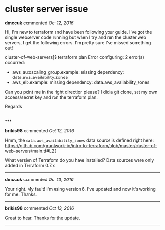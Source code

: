 # cluster server issue

**dmccuk** commented *Oct 12, 2016*

Hi,
I'm new to terraform and have been following your guide. I've got the single webserver code running but when I try and run the cluster web servers, I get the following errors. I'm pretty sure I've missed something out!

cluster-of-web-servers]$ terraform plan
Error configuring: 2 error(s) occurred:
- aws_autoscaling_group.example: missing dependency: data.aws_availability_zones
- aws_elb.example: missing dependency: data.aws_availability_zones

Can you point me in the right direction please? I did a git clone, set my own access/secret key and ran the terraform plan.

Regards

<br />
***


**brikis98** commented *Oct 12, 2016*

Hmm, the `data.aws_availability_zones` data source is defined right here: https://github.com/gruntwork-io/intro-to-terraform/blob/master/cluster-of-web-servers/main.tf#L22

What version of Terraform do you have installed? Data sources were only added in Terraform 0.7.x.

***

**dmccuk** commented *Oct 13, 2016*

Your right. My fault! I'm using version 6. I've updated and now it's working for me. Thanks.

***

**brikis98** commented *Oct 13, 2016*

Great to hear. Thanks for the update.

***

